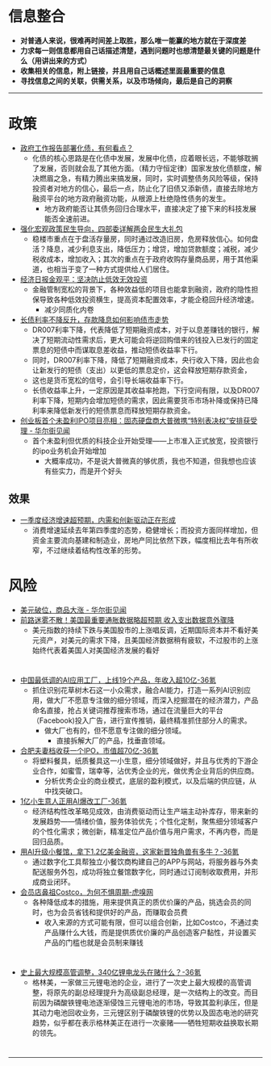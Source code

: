 # 信息整合

- **对普通人来说，很难再时间差上取胜，那么唯一能赢的地方就在于深度差** 
- **力求每一则信息都用自己话描述清楚，遇到问题时也想清楚最关键的问题是什么（用讲出来的方式）**
- **收集相关的信息，附上链接，并且用自己话概述里面最重要的信息**
- **寻找信息之间的关联，供需关系，以及市场倾向，最后是自己的洞察**

--- 
# 政策

- [政府工作报告部署化债，有何看点？](https://www.yicai.com/news/102501315.html)
	- 化债的核心思路是在化债中发展，发展中化债，应着眼长远，不能够耽搁了发展，否则就会乱了其他方面。（精力守恒定律）国家发放化债额度，解决燃眉之急，有精力腾出来搞发展，同时，实时调整债务风险等级，保持投资者对地方的信心，最后一点，防止化了旧债又添新债，直接去除地方融资平台的地方政府融资功能，从根源上杜绝隐性债务的发生。
		- 地方政府能否让其债务回归合理水平，直接决定了接下来的科技发展能否全速前进。
- [强化宏观政策民生导向，四部委详解两会民生大礼包](https://www.yicai.com/news/102503140.html)
	- 稳楼市重点在于盘活存量房，同时通过改造旧房，危房释放信心。如何盘活？降息，减少利息支出，降低压力；增贷，增加贷款额度；减税，减少税收成本，增加收入；其次的重点在于政府收购存量商品房，用于其他渠道，也相当于变了一种方式提供给人们居住。
- [经济日报金观平：坚决防止低效无效投资](https://www.cls.cn/detail/1980563)
	- 金融管制宽松的背景下，各种效益低的项目也能拿到融资，政府的隐性担保导致各种低效投资横生，提高资本配置效率，才能企稳回升经济增速。
		- 减少同质化内卷
- [长债利率不降反升，存款降息如何影响债市走势](https://www.yicai.com/news/102629213.html)
	- DR007利率下降，代表降低了短期融资成本，对于以息差赚钱的银行，解决了短期流动性需求后，更大可能会将逆回购借来的钱投入已发行的固定票息的短债中而谋取息差收益，推动短债收益率下行。
	- 同时，DR007利率下降，降低了短期融资成本，央行收入下降，因此也会让新发行的短债（支出）以更低的票息定价，这会释放短期存款资金，
	- 这也是货币宽松的信号，会引导长端收益率下行。
	- 长债收益率上升，一定原因是其收益率抢跑，下行空间有限，以及DR007利率下降，短期内会增加短债的需求，因此需要货币市场补降或保持已降利率来降低新发行的短债票息而释放短期存款资金。
- [创业板首个未盈利IPO项目亮相：固态硬盘商大普微携“特别表决权”安排获受理 - 华尔街见闻](https://wallstreetcn.com/articles/3749992?keyword=%E5%88%9B%E4%B8%9A%E6%9D%BF%E9%A6%96%E4%B8%AA%E6%9C%AA%E7%9B%88%E5%88%A9)
	- 首个未盈利但优质的科技企业开始受理——上市准入正式放宽，投资银行的ipo业务机会开始增加
		- 大概率成功，不是说大普微真的够优质，我也不知道，但我想也应该有些实力，而是开个好头
## 效果

- [一季度经济增速超预期，内需和创新驱动正在形成](https://www.yicai.com/news/102574769.html)
	- 消费增速延续去年第四季度的态势，稳健增长；而投资方面同样增加，但资金主要流向基建和制造业，房地产同比依然下跌，幅度相比去年有所收窄，不过继续着结构性改革的形势。

# 风险

- [美元破位，商品大涨 - 华尔街见闻](https://wallstreetcn.com/articles/3749961)
- [前路迷雾不散！美国最重要通胀数据略超预期 收入支出数据意外骤降](https://www.cls.cn/detail/2070199)
	- 美元指数的持续下跌与美国股市的上涨唱反调，近期国际资本并不看好美元资产，对美元的需求下降，且美国经济数据稍有疲软，不过股市的上涨始终代表着美国人对美国经济发展的看好

# 

- [中国最低调的AI应用工厂，上线19个产品，年收入超10亿-36氪](https://www.36kr.com/p/3213074474519433)
	- 抓住识别花草树木石这一小众需求，融合AI能力，打造一系列AI识别应用，做大厂不愿意专注做的细分领域，而深入挖掘潜在的经济潜力，产品命名直接，抢占关键词推荐搜索市场，通过在流量巨大的平台（Facebook)投入广告，进行宣传推销，最终精准抓住部分人的需求。
		- 做大厂也有的，但不愿意专注做的细分领域。
			- 直接拆解大厂的产品，找垂直领域。
- [合肥夫妻档收获一个IPO，市值超70亿-36氪](https://www.36kr.com/p/3212872427152903)
	- 将塑料餐具，纸质餐具这一小生意，细分领域做好，并且与优秀的下游企业合作，如蜜雪，瑞幸等，沾优秀企业的光，做优秀企业背后的供应商。
		- 分析优秀企业的商业模式，底层的盈利模式，以及后端的供应链，从中找突破口。
- [1亿小生意人正用AI爆改工厂-36氪](https://www.36kr.com/p/3216093999162626)
	- 经济结构性改革略见成效，由消费驱动而让生产端主动补库存，带来新的发展趋势——情绪价值，服务体验优先；个性化定制，聚焦细分领域客户的个性化需求；微创新，精准定位产品价值与用户需求，不再内卷，而是回归品质。
- [用AI升级小餐馆，拿下1.2亿美金融资，这家新晋独角兽有多牛？-36氪](https://www.36kr.com/p/3295181780813831)
	- 通过数字化工具帮独立小餐饮商构建自己的APP与网站，将服务器与外卖配送服务外包，成功将独立餐馆数字化，同时通过订阅制收取费用，并形成商业闭环。
- [会员店鼻祖Costco，为何不惧周期-虎嗅网](https://www.huxiu.com/article/4443063.html)
	- 各种降低成本的措施，用来提供真正的质优价廉的产品，挑选会员的同时，也为会员省钱和提供好的产品，而赚取会员费
		- 收入来源的方式可能有限，但可以组合创新，比如Costco，不通过卖产品赚什么大钱，而是提供质优价廉的产品创造客户黏性，并设置买产品的门槛也就是会员制来赚钱

# 

- [史上最大规模高管调整，340亿锂电龙头在赌什么？-36氪](https://www.36kr.com/p/3221528269376640)
	- 格林美，一家做三元锂电池的企业，进行了一次史上最大规模的高管调整，将原先的副总经理提升为高级副总经理，是一次结构上的改变。而目前因为磷酸铁锂电池逐渐侵蚀三元锂电池的市场，导致其盈利承压，但是其动力电池回收业务，三元锂区别于磷酸铁锂的优势以及固态电池的研究趋势，似乎都在表示格林美正在进行一次豪赌——牺牲短期收益换取长期的领先。

# 


--- 
